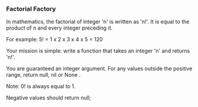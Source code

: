 ### Factorial Factory

In mathematics, the factorial of integer 'n' is written as 'n!'. It is equal to the product of n and every integer preceding it. 

For example: 5! = 1 x 2 x 3 x 4 x 5 = 120

Your mission is simple: write a function that takes an integer 'n' and returns 'n!'.

You are guaranteed an integer argument. For any values outside the positive range, return null, nil or None .

Note: 0! is always equal to 1. 

Negative values should return null; 


